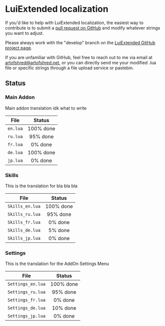 # LuiExtended localization

If you'd like to help with LuiExtended localization, the easiest way to contribute is to submit a [pull request on GitHub][1] and modify whatever strings you want to adjust.

Please always work with the "develop" branch on the [LuiExtended GitHub project page][2].

If you are unfamiliar with GitHub, feel free to reach out to me via email at [artofshred@artofshred.net][3], or you can directly send me your modified .lua file or specific strings through a file upload service or pastebin.

Status
------

### Main Addon
Main addon translation idk what to write

| File       | Status     |
|:----------:|:----------:|
| `en.lua`   | 100% done  |
| `ru.lua`   | 95%  done  |
| `fr.lua`   | 0% done    |
| `de.lua`   | 100% done  |
| `jp.lua`   | 0% done    |

### Skills
This is the translation for bla bla bla

| File              | Status     |
|:-----------------:|:----------:|
| `Skills_en.lua`   | 100% done  |
| `Skills_ru.lua`   | 95%  done  |
| `Skills_fr.lua`   | 0% done    |
| `Skills_de.lua`   | 5% done    |
| `Skills_jp.lua`   | 0% done    |

### Settings  
This is the translation for the AddOn Settings Menu

| File                | Status     |
|:-------------------:|:----------:|
| `Settings_en.lua`   | 100% done  |
| `Settings_ru.lua`   | 95%  done  |
| `Settings_fr.lua`   | 0% done    |
| `Settings_de.lua`   | 10% done   |
| `Settings_jp.lua`   | 0% done    |

[1]: https://help.github.com/en/github/collaborating-with-issues-and-pull-requests/creating-a-pull-request
[2]: https://github.com/ArtOfShred/LuiExtended/tree/develop
[3]: mailto:artofshred@artofshred.net
